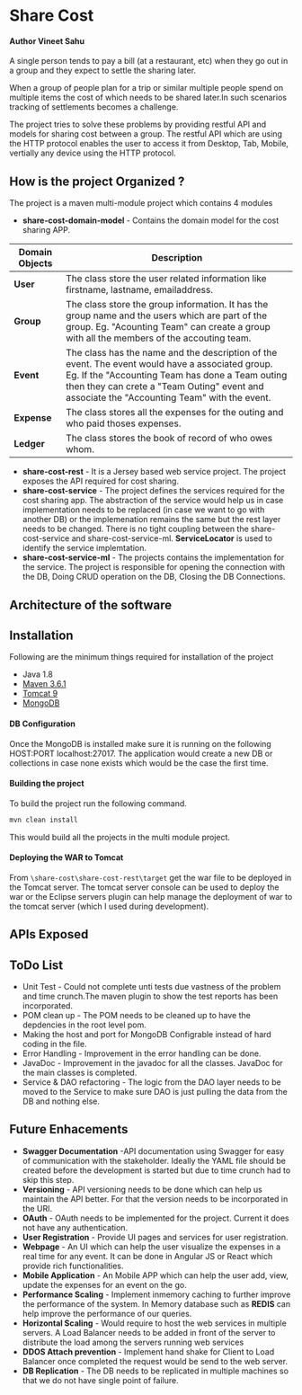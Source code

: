 # Share Cost 
#### Author Vineet Sahu
A single person tends to pay a bill (at a restaurant, etc) when they go out in a group and they
expect to settle the sharing later.

When a group of people plan for a trip or similar multiple people spend on multiple items the cost of which needs to be shared later.In such scenarios tracking of settlements becomes a challenge.

The project tries to solve these problems by providing restful API and models for sharing cost between a group. The restful API which are using
the HTTP protocol enables the user to access it from Desktop, Tab, Mobile, vertially any device using the HTTP protocol.

## How is the project Organized ?
The project is a maven multi-module project which contains 4 modules
- **share-cost-domain-model** - Contains the domain model for the cost sharing APP.

| Domain Objects | Description|
| ------ | ------ |
| **User** | The class store the user related information like firstname, lastname, emailaddress. |
| **Group** | The class store the group information. It has the group name and the users which are part of the group. Eg. "Acounting Team" can create a group with all the members of the accouting team.  |
| **Event** | The class has the name and the description of the event. The event would have a associated group. Eg. If the "Accounting Team has done a Team outing then they can crete a "Team Outing" event and associate the "Accounting Team" with the event.  |
| **Expense** | The class stores all the expenses for the outing and who paid thoses expenses. |
| **Ledger** | The class stores the book of record of who owes whom. |

- **share-cost-rest** - It is a Jersey based web service project. The project exposes the API required for cost sharing.
- **share-cost-service** - The project defines the services required for the cost sharing app. The abstraction of the service would help us in case implementation needs to be replaced (in case we want to go with another DB) or the implemenation remains the same but the rest layer needs to be changed. There is no tight coupling between the share-cost-service and share-cost-service-ml. **ServiceLocator** is used to identify the service implemtation.
- **share-cost-service-ml** - The projects contains the implementation for the service. The project is responsible for opening the connection with the DB, Doing CRUD operation on the DB, Closing the DB Connections.

## Architecture of the software

## Installation
  Following are the minimum things required for installation of the project
  - Java 1.8
  - [Maven 3.6.1](https://maven.apache.org/download.cgi?Preferred=ftp://mirror.reverse.net/pub/apache/)
  - [Tomcat 9](https://tomcat.apache.org/download-90.cgi)
  - [MongoDB](https://www.mongodb.com/download-center/community)
  
  #### DB Configuration
  Once the MongoDB is installed make sure it is running on the following HOST:PORT localhost:27017. The application would create a
  new DB or collections in case none exists which would be the case the first time.
  
  #### Building the project
  To build the project run the following command.
  ```sh
  mvn clean install
  ```
  This would build all the projects in the multi module project. 
  
  #### Deploying the WAR to Tomcat
  From `\share-cost\share-cost-rest\target` get the war file to be deployed in the Tomcat server. The tomcat server console can be used 
  to deploy the war or the Eclipse servers plugin can help manage the deployment of war to the tomcat server (which I used during  development).
  
## APIs Exposed

## ToDo List
- Unit Test - Could not complete unti tests due vastness of the problem and time crunch.The maven plugin to show the test reports has been
incorporated.
- POM clean up - The POM needs to be cleaned up to have the depdencies in the root level pom.
- Making the host and port for MongoDB Configrable instead of hard coding in the file.
- Error Handling - Improvement in the error handling can be done.
- JavaDoc - Improvement in the javadoc for all the classes. JavaDoc for the main classes is completed.
- Service & DAO refactoring - The logic from the DAO layer needs to be moved to the Service to make sure DAO is just pulling the data from the DB and nothing else.

## Future Enhacements
- **Swagger Documentation** -API documentation using Swagger for easy of communication with the stakeholder. Ideally the YAML file should be created before the development is started but due to time crunch had to skip this step.
- **Versioning** - API versioning needs to be done which can help us maintain the API better. For that the version needs to be incorporated in the URI.
- **OAuth** - OAuth needs to be implemented for the project. Current it does not have any authentication.
- **User Registration** - Provide UI pages and services for user registration. 
- **Webpage** - An UI which can help the user visualize the expenses in a real time for any event. It can be done in Angular JS or React which provide rich functionalities.
- **Mobile Application** - An Mobile APP which can help the user add, view, update the expenses for an event on the go.
- **Performance Scaling** - Implement inmemory caching to further improve the performance of the system. In Memory database such as **REDIS** can help improve the performance of our queries.
- **Horizontal Scaling** - Would require to host the web services in multiple servers. A Load Balancer needs to be added in front of the server to distribute the load among the servers running web services
- **DDOS Attach prevention** - Implement hand shake for Client to Load Balancer once completed the request would be send to the web server.
- **DB Replication** - The DB needs to be replicated in multiple machines so that we do not have single point of failure.
